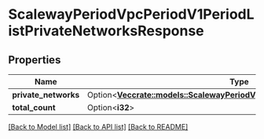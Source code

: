 # ScalewayPeriodVpcPeriodV1PeriodListPrivateNetworksResponse

## Properties

Name | Type | Description | Notes
------------ | ------------- | ------------- | -------------
**private_networks** | Option<[**Vec<crate::models::ScalewayPeriodVpcPeriodV1PeriodPrivateNetwork>**](scaleway.vpc.v1.PrivateNetwork.md)> |  | [optional]
**total_count** | Option<**i32**> |  | [optional]

[[Back to Model list]](../README.md#documentation-for-models) [[Back to API list]](../README.md#documentation-for-api-endpoints) [[Back to README]](../README.md)


